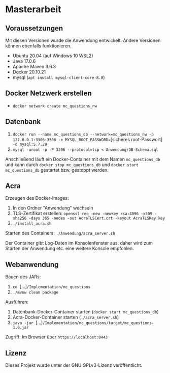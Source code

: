 # Masterarbeit

## Voraussetzungen
Mit diesen Versionen wurde die Anwendung entwickelt. Andere Versionen können ebenfalls funktionieren.
- Ubuntu 20.04 (auf Windows 10 WSL2)
- Java 17.0.6
- Apache Maven 3.6.3
- Docker 20.10.21
- mysql (```apt install mysql-client-core-8.0```)

## Docker Netzwerk erstellen
- ```docker network create mc_questions_nw```

## Datenbank

1. ```docker run --name mc_questions_db --network=mc_questions_nw -p 127.0.0.1:3306:3306 -e MYSQL_ROOT_PASSWORD=```[sicheres root-Passwort]``` -d mysql:5.7.29```
2. ```mysql -uroot -p -P 3306 --protocol=tcp < Anwendung/DB-Schema.sql```

Anschließend läuft ein Docker-Container mit dem Namen ```mc_questions_db``` und kann durch ```docker stop mc_questions_db``` und ```docker start mc_questions_db``` gestartet bzw. gestoppt werden.

## Acra
Erzeugen des Docker-Images:
1. In den Ordner "Anwendung" wechseln
2. TLS-Zertifikat erstellen: ```openssl req -new -newkey rsa:4096 -x509 -sha256 -days 365 -nodes -out AcraTLSCert.crt -keyout AcraTLSKey.key```
3. ```./install_acra.sh```

Starten des Containers: ```./Anwendung/acra_server.sh```

Der Container gibt Log-Daten im Konsolenfenster aus, daher wird zum Starten der Anwendung etc. eine weitere Konsole empfohlen.

## Webanwendung

Bauen des JARs:
1. ```cd ```[...]```/Implementation/mc_questions```
2. ```./mvnw clean package```

Ausführen:
1. Datenbank-Docker-Container starten (```docker start mc_questions_db```)
2. Acra-Docker-Container starten (```./acra_server.sh```)
3. ```java -jar ```[...]```/Implementation/mc_questions/target/mc_questions-1.0.jar```

Zugriff: Im Browser über ```https://localhost:8443```

## Lizenz
Dieses Projekt wurde unter der GNU GPLv3-Lizenz veröffentlicht.
